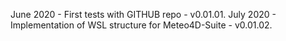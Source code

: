 June 2020 - First tests with GITHUB repo - v0.01.01.
July 2020 - Implementation of WSL structure for Meteo4D-Suite - v0.01.02.
